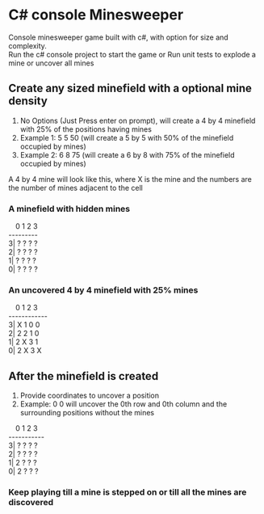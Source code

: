 # C# console Minesweeper 
Console minesweeper game built with c#,  with option for size and complexity.<br>
Run the c# console project to start the game or
Run unit tests to explode a mine or uncover all mines

## Create any sized minefield with a optional mine density
1. No Options (Just Press enter on prompt), will create a 4 by 4 minefield with 25% of the positions having  mines
2. Example 1: 5 5 50 (will create a 5 by 5 with 50% of the minefield occupied by mines)
3. Example 2: 6 8 75 (will create a 6 by 8 with 75% of the minefield occupied by mines)

A 4 by 4 mine will look like this, where X is the mine and the numbers are the number of mines adjacent to the cell 

### A minefield with hidden mines
&ensp;&ensp;0 1 2 3<br>
  ---------<br>
3| ? ? ? ?<br>
2| ? ? ? ?<br>
1| ? ? ? ?<br>
0| ? ? ? ?<br>

 
### An uncovered 4 by 4 minefield  with 25% mines
 &ensp;&ensp;0 1 2 3<br>
 ------------<br>
 3| X 1 0 0<br>
 2| 2 2 1 0<br>
 1| 2 X 3 1<br>
 0| 2 X 3 X<br>

## After the minefield is created
1. Provide coordinates to uncover a position
2. Example: 0 0  will uncover the 0th row and 0th column and the surrounding positions without the mines
   
&ensp;&ensp;0 1 2 3<br>
-----------<br>
3| ? ? ? ?<br>
2| ? ? ? ?<br>
1| 2 ? ? ?<br>
0| 2 ? ? ?<br>

### Keep playing till a mine is stepped on or till all the mines are discovered